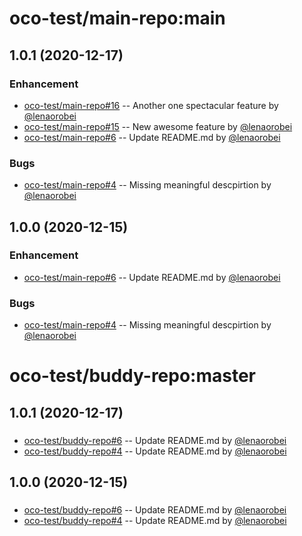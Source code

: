 
  
oco-test/main-repo:main
  =============
  ## 1.0.1 (2020-12-17)
  ### Enhancement

  * [oco-test/main-repo#16](https://github.com/oco-test/main-repo/pull/16)
  -- Another one spectacular feature by [@lenaorobei](https://github.com/lenaorobei)
  * [oco-test/main-repo#15](https://github.com/oco-test/main-repo/pull/15)
  -- New awesome feature by [@lenaorobei](https://github.com/lenaorobei)
  * [oco-test/main-repo#6](https://github.com/oco-test/main-repo/pull/6)
  -- Update README.md by [@lenaorobei](https://github.com/lenaorobei)
  ### Bugs

  * [oco-test/main-repo#4](https://github.com/oco-test/main-repo/pull/4)
  -- Missing meaningful descpirtion by [@lenaorobei](https://github.com/lenaorobei)
  ## 1.0.0 (2020-12-15)
  ### Enhancement

  * [oco-test/main-repo#6](https://github.com/oco-test/main-repo/pull/6)
  -- Update README.md by [@lenaorobei](https://github.com/lenaorobei)
  ### Bugs

  * [oco-test/main-repo#4](https://github.com/oco-test/main-repo/pull/4)
  -- Missing meaningful descpirtion by [@lenaorobei](https://github.com/lenaorobei)
  
oco-test/buddy-repo:master
  =============
  ## 1.0.1 (2020-12-17)
  ### 

  * [oco-test/buddy-repo#6](https://github.com/oco-test/buddy-repo/pull/6)
  -- Update README.md by [@lenaorobei](https://github.com/lenaorobei)
  * [oco-test/buddy-repo#4](https://github.com/oco-test/buddy-repo/pull/4)
  -- Update README.md by [@lenaorobei](https://github.com/lenaorobei)
  ## 1.0.0 (2020-12-15)
  ### 

  * [oco-test/buddy-repo#6](https://github.com/oco-test/buddy-repo/pull/6)
  -- Update README.md by [@lenaorobei](https://github.com/lenaorobei)
  * [oco-test/buddy-repo#4](https://github.com/oco-test/buddy-repo/pull/4)
  -- Update README.md by [@lenaorobei](https://github.com/lenaorobei)
